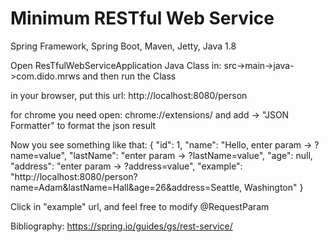 # Minimum RESTful Web Service
Spring Framework, Spring Boot, Maven, Jetty, Java 1.8

Open ResTfulWebServiceApplication Java Class in:
src->main->java->com.dido.mrws and then run the Class

in your browser, put this url:
http://localhost:8080/person

for chrome you need open: 
chrome://extensions/ 
and add -> "JSON Formatter" to format the json result

Now you see something like that:
{
"id": 1,
"name": "Hello, enter param -> ?name=value",
"lastName": "enter param -> ?lastName=value",
"age": null,
"address": "enter param -> ?address=value",
"example": "http://localhost:8080/person?name=Adam&lastName=Hall&age=26&address=Seattle, Washington"
}

Click in "example" url, and feel free to modify @RequestParam

Bibliography:
https://spring.io/guides/gs/rest-service/
